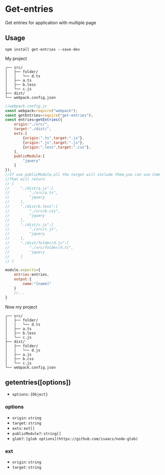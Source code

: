 # Get-entries
Get entries for application with multiple page


## Usage
```
npm install get-entries --save-dev
```

My project
```
┌── src/
│   ├── folder/
│   │   └── d.ts
│   ├── a.ts
│   ├── b.less
│   └── c.js
├── dist/
└── webpack.config.json
```


```javascript
//webpack.config.js
const webpack=require("webpack");
const getEntries=require("get-entries");
const entries=getEntries({
    origin:"./src/",
    target:"./dist/",
    exts:[
        {origin:".ts",target:".js"},
        {origin:".js",target:".js"},
        {origin:".less",target:".css"},
    ],
    publicModule:[
        "jquery"
    ]
});
//If use publicModule,all the target will include them,you can use CommonsChunkPlugin with webpack.
//That will return
// [
//     "./dist/a.js":[
//         "./src/a.ts",
//         "jquery
//     ],
//     "./dist/b.less":[
//         "./src/b.css",
//         "jquery
//     ],
//     "./dist/c.js":[
//         "./src/c.js",
//         "jquery
//     ],
//     "./dist/folder/d.js":[
//         "./src/folder/d.ts",
//         "jquery
//     ]
// ]

module.exports={
    entries:entries,
    output:{
        name:"[name]"
    }
    //...
}
```

Now my project
```
┌── src/
│   ├── folder/
│   │   └── d.ts
│   ├── a.ts
│   ├── b.less
│   └── c.js
├── dist/
│   ├── folder/
│   │   └── d.js
│   ├── a.js
│   ├── b.css
│   └── c.js
└── webpack.config.json
```

## getentries([options])
* `options`: `{Object}`


### options
* `origin`: `string`
* `target`: `string`
* `exts`: `ext[]`
* `publicModule?`: `string[]`
* `glob?`: `[glob options](https://github.com/isaacs/node-glob)`


### ext 
* `origin`: `string`
* `target`: `string`


